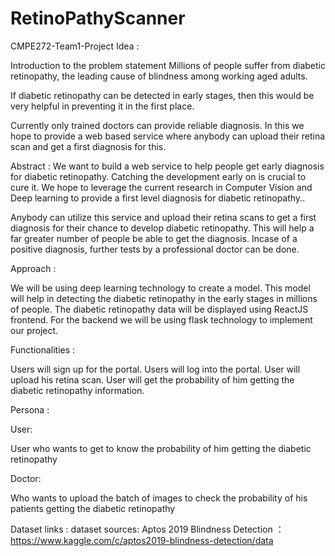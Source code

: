 # RetinoPathyScanner

CMPE272-Team1-Project Idea :


Introduction to the problem statement
Millions of people suffer from diabetic retinopathy, the leading cause of blindness among working aged adults.

If diabetic retinopathy can be detected in early stages, then this would be very helpful in preventing it in the first place.

Currently only trained doctors can provide reliable diagnosis. In this we hope to provide a web based service where anybody can upload their retina scan and get a first diagnosis for this.

Abstract :
We want to build a web service to help people get early diagnosis for diabetic retinopathy. Catching the development early on is crucial to cure it. We hope to leverage the current research in Computer Vision and Deep learning to provide a first level diagnosis for diabetic retinopathy..

Anybody can utilize this service and upload their retina scans to get a first diagnosis for their chance to develop diabetic retinopathy. This will help a far greater number of people be able to get the diagnosis. Incase of a positive diagnosis, further tests by a professional doctor can be done.

Approach :

We will be using deep learning technology to create a model. This model will help in detecting the diabetic retinopathy in the early stages in millions of people. The diabetic retinopathy data will be displayed using ReactJS frontend. For the backend we will be using flask technology to implement our project.


Functionalities :


Users will sign up for the portal.
Users  will log into the portal.
User will upload his retina scan.
User will get the probability of him getting the diabetic retinopathy information.


Persona :

User:

User who wants to get to know the probability of him getting the diabetic retinopathy 

Doctor:

Who wants to upload the batch of images to check the probability of his patients getting the diabetic retinopathy 


Dataset links :
dataset sources: Aptos 2019 Blindness Detection ：
https://www.kaggle.com/c/aptos2019-blindness-detection/data





